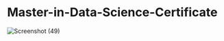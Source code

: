 # Master-in-Data-Science-Certificate
![Screenshot (49)](https://github.com/PranjalSarnaik21/PranjalSarnaik21-Master-in-Data-Science-Certificate/assets/158582133/d4570209-5217-45df-8483-00a30c83bac9)
